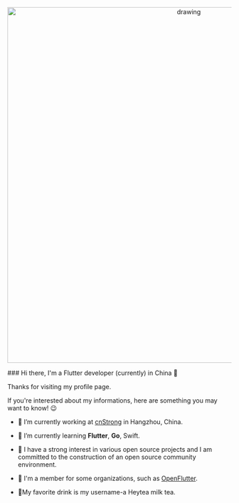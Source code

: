 <p align="center">
<img src=https://github.com/tongyangsheng/tongyangsheng/blob/master/Flutter%20engineer.png alt="drawing" width="800">
</p>
### Hi there, I'm a Flutter developer (currently) in China 👋

Thanks for visiting my profile page.

If you're interested about my informations, here are something you may want to know! 😉

- 🏢 I’m currently working at [cnStrong](http://www.cnstrong.cn) in Hangzhou, China.

- 🌱 I’m currently learning **Flutter**, **Go**, Swift.

- 🚀 I have a strong interest in various open source projects and I am committed to the construction of an open source community environment.

- 🤝 I'm a member for some organizations, such as [OpenFlutter](https://github.com/OpenFlutter).

- 🥤My favorite drink is my username-a Heytea milk tea.
